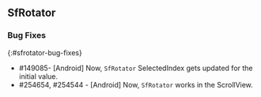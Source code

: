 ## SfRotator

### Bug Fixes
{:#sfrotator-bug-fixes}

* \#149085- [Android] Now, `SfRotator` SelectedIndex gets updated for the initial value.
* \#254654, \#254544 - [Android] Now, `SfRotator` works in the ScrollView.
